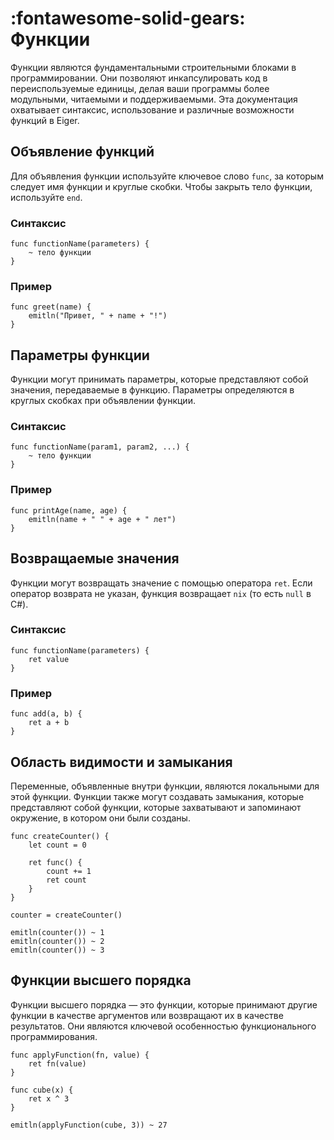 # __:fontawesome-solid-gears: Функции__

Функции являются фундаментальными строительными блоками в программировании. Они позволяют инкапсулировать код в переиспользуемые единицы, делая ваши программы более модульными, читаемыми и поддерживаемыми. Эта документация охватывает синтаксис, использование и различные возможности функций в Eiger.

## Объявление функций
Для объявления функции используйте ключевое слово `func`, за которым следует имя функции и круглые скобки. Чтобы закрыть тело функции, используйте `end`.

### Синтаксис
```eiger
func functionName(parameters) {
    ~ тело функции
}
```

### Пример
```eiger
func greet(name) {
    emitln("Привет, " + name + "!")
}
```

## Параметры функции
Функции могут принимать параметры, которые представляют собой значения, передаваемые в функцию. Параметры определяются в круглых скобках при объявлении функции.

### Синтаксис
```eiger
func functionName(param1, param2, ...) {
    ~ тело функции
}
```

### Пример
```eiger
func printAge(name, age) {
    emitln(name + " " + age + " лет")
}
```

## Возвращаемые значения
Функции могут возвращать значение с помощью оператора `ret`. Если оператор возврата не указан, функция возвращает `nix` (то есть `null` в C#).

### Синтаксис
```eiger
func functionName(parameters) {
    ret value
}
```

### Пример
```eiger
func add(a, b) {
    ret a + b
}
```

## Область видимости и замыкания
Переменные, объявленные внутри функции, являются локальными для этой функции. Функции также могут создавать замыкания, которые представляют собой функции, которые захватывают и запоминают окружение, в котором они были созданы.

```eiger
func createCounter() {
    let count = 0

    ret func() {
        count += 1
        ret count
    }
}

counter = createCounter()

emitln(counter()) ~ 1
emitln(counter()) ~ 2
emitln(counter()) ~ 3
```

## Функции высшего порядка
Функции высшего порядка — это функции, которые принимают другие функции в качестве аргументов или возвращают их в качестве результатов. Они являются ключевой особенностью функционального программирования.

```eiger
func applyFunction(fn, value) {
    ret fn(value)
}

func cube(x) {
    ret x ^ 3
}

emitln(applyFunction(cube, 3)) ~ 27
```